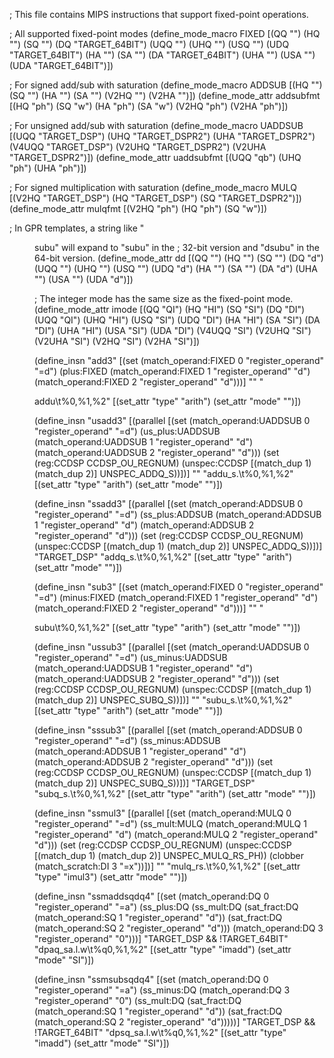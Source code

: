 ; This file contains MIPS instructions that support fixed-point operations.

; All supported fixed-point modes
(define_mode_macro FIXED [(QQ "") (HQ "") (SQ "") (DQ "TARGET_64BIT")
			  (UQQ "") (UHQ "") (USQ "") (UDQ "TARGET_64BIT")
			  (HA "") (SA "") (DA "TARGET_64BIT")
			  (UHA "") (USA "") (UDA "TARGET_64BIT")])

; For signed add/sub with saturation
(define_mode_macro ADDSUB [(HQ "") (SQ "") (HA "") (SA "") (V2HQ "") (V2HA "")])
(define_mode_attr addsubfmt [(HQ "ph") (SQ "w") (HA "ph") (SA "w")
			     (V2HQ "ph") (V2HA "ph")])

; For unsigned add/sub with saturation
(define_mode_macro UADDSUB [(UQQ "TARGET_DSP") (UHQ "TARGET_DSPR2")
			    (UHA "TARGET_DSPR2") (V4UQQ "TARGET_DSP")
			    (V2UHQ "TARGET_DSPR2") (V2UHA "TARGET_DSPR2")])
(define_mode_attr uaddsubfmt [(UQQ "qb") (UHQ "ph") (UHA "ph")])

; For signed multiplication with saturation
(define_mode_macro MULQ [(V2HQ "TARGET_DSP") (HQ "TARGET_DSP")
			 (SQ "TARGET_DSPR2")])
(define_mode_attr mulqfmt [(V2HQ "ph") (HQ "ph") (SQ "w")])

; In GPR templates, a string like "<dd>subu" will expand to "subu" in the
; 32-bit version and "dsubu" in the 64-bit version.
(define_mode_attr dd [(QQ "") (HQ "") (SQ "") (DQ "d")
		      (UQQ "") (UHQ "") (USQ "") (UDQ "d")
		      (HA "") (SA "") (DA "d")
		      (UHA "") (USA "") (UDA "d")])

; The integer mode has the same size as the fixed-point mode.
(define_mode_attr imode [(QQ "QI") (HQ "HI") (SQ "SI") (DQ "DI")
			 (UQQ "QI") (UHQ "HI") (USQ "SI") (UDQ "DI")
			 (HA "HI") (SA "SI") (DA "DI")
			 (UHA "HI") (USA "SI") (UDA "DI")
			 (V4UQQ "SI") (V2UHQ "SI") (V2UHA "SI")
			 (V2HQ "SI") (V2HA "SI")])

(define_insn "add<mode>3"
  [(set (match_operand:FIXED 0 "register_operand" "=d")
	(plus:FIXED (match_operand:FIXED 1 "register_operand" "d")
		    (match_operand:FIXED 2 "register_operand" "d")))]
  ""
  "<dd>addu\t%0,%1,%2"
  [(set_attr "type" "arith")
   (set_attr "mode" "<imode>")])

(define_insn "usadd<mode>3"
  [(parallel
    [(set (match_operand:UADDSUB 0 "register_operand" "=d")
	  (us_plus:UADDSUB (match_operand:UADDSUB 1 "register_operand" "d")
			   (match_operand:UADDSUB 2 "register_operand" "d")))
     (set (reg:CCDSP CCDSP_OU_REGNUM)
	  (unspec:CCDSP [(match_dup 1) (match_dup 2)] UNSPEC_ADDQ_S))])]
  ""
  "addu_s.<uaddsubfmt>\t%0,%1,%2"
  [(set_attr "type" "arith")
   (set_attr "mode" "<imode>")])

(define_insn "ssadd<mode>3"
  [(parallel
    [(set (match_operand:ADDSUB 0 "register_operand" "=d")
	  (ss_plus:ADDSUB (match_operand:ADDSUB 1 "register_operand" "d")
			  (match_operand:ADDSUB 2 "register_operand" "d")))
     (set (reg:CCDSP CCDSP_OU_REGNUM)
	  (unspec:CCDSP [(match_dup 1) (match_dup 2)] UNSPEC_ADDQ_S))])]
  "TARGET_DSP"
  "addq_s.<addsubfmt>\t%0,%1,%2"
  [(set_attr "type" "arith")
   (set_attr "mode" "<imode>")])

(define_insn "sub<mode>3"
  [(set (match_operand:FIXED 0 "register_operand" "=d")
        (minus:FIXED (match_operand:FIXED 1 "register_operand" "d")
		     (match_operand:FIXED 2 "register_operand" "d")))]
  ""
  "<dd>subu\t%0,%1,%2"
  [(set_attr "type" "arith")
   (set_attr "mode" "<imode>")])

(define_insn "ussub<mode>3"
  [(parallel
    [(set (match_operand:UADDSUB 0 "register_operand" "=d")
	  (us_minus:UADDSUB (match_operand:UADDSUB 1 "register_operand" "d")
			    (match_operand:UADDSUB 2 "register_operand" "d")))
     (set (reg:CCDSP CCDSP_OU_REGNUM)
	  (unspec:CCDSP [(match_dup 1) (match_dup 2)] UNSPEC_SUBQ_S))])]
  ""
  "subu_s.<uaddsubfmt>\t%0,%1,%2"
  [(set_attr "type" "arith")
   (set_attr "mode" "<imode>")])

(define_insn "sssub<mode>3"
  [(parallel
    [(set (match_operand:ADDSUB 0 "register_operand" "=d")
	  (ss_minus:ADDSUB (match_operand:ADDSUB 1 "register_operand" "d")
			   (match_operand:ADDSUB 2 "register_operand" "d")))
     (set (reg:CCDSP CCDSP_OU_REGNUM)
	  (unspec:CCDSP [(match_dup 1) (match_dup 2)] UNSPEC_SUBQ_S))])]
  "TARGET_DSP"
  "subq_s.<addsubfmt>\t%0,%1,%2"
  [(set_attr "type" "arith")
   (set_attr "mode" "<imode>")])

(define_insn "ssmul<mode>3"
  [(parallel
    [(set (match_operand:MULQ 0 "register_operand" "=d")
          (ss_mult:MULQ (match_operand:MULQ 1 "register_operand" "d")
			(match_operand:MULQ 2 "register_operand" "d")))
     (set (reg:CCDSP CCDSP_OU_REGNUM)
          (unspec:CCDSP [(match_dup 1) (match_dup 2)] UNSPEC_MULQ_RS_PH))
     (clobber (match_scratch:DI 3 "=x"))])]
  ""
  "mulq_rs.<mulqfmt>\t%0,%1,%2"
  [(set_attr "type"     "imul3")
   (set_attr "mode"     "<imode>")])

(define_insn "ssmaddsqdq4"
  [(set (match_operand:DQ 0 "register_operand" "=a")
        (ss_plus:DQ
         (ss_mult:DQ (sat_fract:DQ (match_operand:SQ 1
					"register_operand" "d"))
                     (sat_fract:DQ (match_operand:SQ 2
					"register_operand" "d")))
         (match_operand:DQ 3 "register_operand" "0")))]
  "TARGET_DSP && !TARGET_64BIT"
  "dpaq_sa.l.w\t%q0,%1,%2"
  [(set_attr "type" "imadd")
   (set_attr "mode" "SI")])

(define_insn "ssmsubsqdq4"
  [(set (match_operand:DQ 0 "register_operand" "=a")
        (ss_minus:DQ
	 (match_operand:DQ 3 "register_operand" "0")
         (ss_mult:DQ (sat_fract:DQ (match_operand:SQ 1
					"register_operand" "d"))
                     (sat_fract:DQ (match_operand:SQ 2
					"register_operand" "d")))))]
  "TARGET_DSP && !TARGET_64BIT"
  "dpsq_sa.l.w\t%q0,%1,%2"
  [(set_attr "type" "imadd")
   (set_attr "mode" "SI")])
